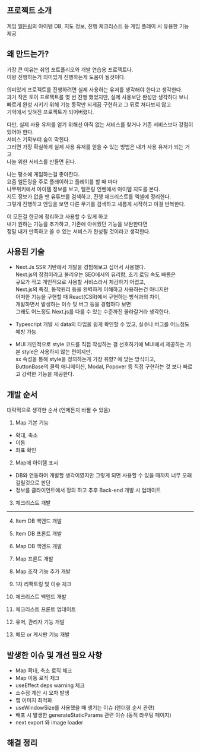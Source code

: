 ## 프로젝트 소개
게임 [엘든링](https://namu.wiki/w/%EC%97%98%EB%93%A0%20%EB%A7%81)의 아이템 DB, 지도 정보, 진행 체크리스트 등
게임 플레이 시 유용한 기능 제공


## 왜 만드는가?
가장 큰 이유는 취업 포트폴리오와 개발 연습용 프로젝트다.   
이왕 진행하는거 의미있게 진행하는게 도움이 될것이다.

의미있게 프로젝트를 진행하려면 실제 사용하는 유저를 생각해야 한다고 생각한다.   
과거 작은 토이 프로젝트를 몇 번 진행 했었지만, 실제 사용보단 완성만 생각하다 보니   
빠르게 완성 시키기 위해 기능 동작만 되게끔 구현하고 그 뒤로 쳐다보지 않고   
기억에서 잊혀진 프로젝트가 되어버렸다.

다만, 실제 사용 유저를 얻기 위해선 아직 없는 서비스를 찾거나 기존 서비스보다 강점이 있어야 한다.   
서비스 기획부터 숨이 막힌다.   
그러면 가장 확실하게 실제 사용 유저를 얻을 수 있는 방법은 내가 사용 유저가 되는 거고   
나늘 위한 서비스를 만들면 된다.

나는 평소에 게임하는걸 좋아한다.   
요즘 엘든링을 주로 플레이하고 플레이를 할 때 마다   
나무위키에서 아이템 정보를 보고, 엘든링 인벤에서 아이템 지도를 본다.   
지도 정보가 없을 땐 유튜브를 검색하고, 진행 체크리스트를 엑셀에 정리한다.   
그렇게 진행하고 엔딩을 보면 다른 무기를 검색하고 새롭게 시작하고 이걸 반복한다.

이 모든걸 한곳에 정리하고 사용할 수 있게 하고   
내가 원하는 기능을 추가하고, 기존에 아쉬웠던 기능을 보완한다면   
정말 내가 만족하고 쓸 수 있는 서비스가 완성될 것이라고 생각한다.


## 사용된 기술
- Next.Js
  SSR 기반에서 개발을 경험해보고 싶어서 사용했다.   
  Next.js의 장점이라고 불리우는 SEO에서의 유리함, 초기 로딩 속도 빠름은   
  규모가 작고 개인적으로 사용할 서비스라서 체감하기 어렵고,   
  Next.js의 특징, 동작원리 등을 완벽하게 이해하고 사용하는건 아니지만   
  어떠한 기능을 구현할 때 React(CSR)에서 구현하는 방식과의 차이,   
  개발하면서 발생하는 이슈 및 버그 등을 경험하다 보면   
  그래도 어느정도 Next.js를 다룰 수 있는 수준까진 올라갈거라 생각한다.

- Typescript
  개발 시 data의 타입을 쉽게 확인할 수 있고, 실수나 버그를 어느정도 예방 가능

- MUI
  개인적으로 style 코드를 직접 작성하는 걸 선호하기에 MUI에서 제공하는 기본 style은 사용하지 않는 편이지만,   
  sx 속성을 통해 style을 정의하는게 가장 취향? 에 맞는 방식이고,   
  ButtonBase의 클릭 애니메이션, Modal, Popover 등 직접 구현하는 것 보다 빠르고 강력한 기능을 제공한다.


## 개발 순서
대략적으로 생각한 순서 (언제든지 바뀔 수 있음)

1. Map 기본 기능
  - 확대, 축소
  - 이동
  - 좌표 확인

2. Map에 아이템 표시
  - DB와 연동하여 개발할 생각이였지만 그렇게 되면 사용할 수 있을 때까지 너무 오래걸릴것으로 판단
  - 정보를 클라이언트에서 정의 하고 추후 Back-end 개발 시 업데이트

3. 체크리스트 개발

------------------------------------------------

4. Item DB 백엔드 개발

5. Item DB 프론트 개발

5. Map DB 백엔드 개발

6. Map 프론트 개발

7. Map 조작 기능 추가 개발

8. 1차 리팩토링 및 이슈 체크

9. 체크리스트 백엔드 개발

10. 체크리스트 프론트 업데이트

11. 유저, 관리자 기능 개발

12. 메모 or 게시판 기능 개발


## 발생한 이슈 및 개선 필요 사항
- Map 확대, 축소 로직 체크
- Map 이동 로직 체크
- useEffect deps warning 체크
- 소수점 계산 시 오차 발생
- 맵 이미지 최적화
- useWindowSize를 사용했을 때 생기는 이슈 (렌더링 순서 관련)
- 배포 시 발생한 generateStaticParams 관련 이슈 (동적 라우팅 페이지)
- next export 와 image loader


## 해결 정리